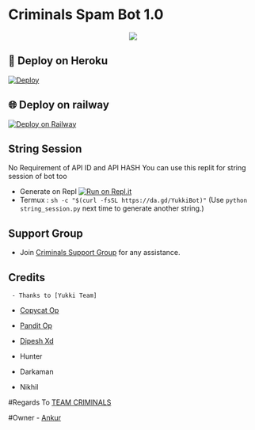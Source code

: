 # Criminals Spam Bot 1.0

<p align="center">
  <img src="https://telegra.ph/file/ccfbea8b06f46c0222124.jpg">
</p>

## 🚀 Deploy on Heroku 
[![Deploy](https://www.herokucdn.com/deploy/button.svg)](https://dashboard.heroku.com/new?template=https%3A%2F%2Fgithub.com%2FMeizzmrperfect%2Fcriminalsspam1.0)

## 🌐 Deploy on railway 
 [![Deploy on Railway](https://railway.app/button.svg)](https://railway.app/new/template?template=https%3A%2F%2Fgithub.com%2FMeizzmrperfect%2Fcriminalsspam1.0&plugins=postgresql&envs=ABUSE%2CAPI_HASH%2CAPP_ID%2CHELLBOT_SESSION%2CBOT_TOKEN%2CBOT_USERNAME%2CLOGGER_ID%2CHANDLER%2CENV&optionalEnvs=ABUSE%2CHANDLER%2CENV&ABUSEDesc=Fill+%22ON%22+for+abuses+and+some+adult+plugins&API_HASHDesc=Get+it+from+my.telegram.org%2Fapi&APP_IDDesc=Get+it+from+my.telegram.org%2Fapi&HELLBOT_SESSIONDesc=Fill+your+String+session&BOT_TOKENDesc=Bot+token+from+%40Botfather&BOT_USERNAMEDesc=Bot+username+from+%40Botfather&LOGGER_IDDesc=Create+a+channel+and+get+it%27s+id+from+%40Hell_Id_Bot&HANDLERDesc=Your+command+handler.+Default+value+is+%22.%22&ENVDesc=Leave+it+as+it+is&referralCode=n738VA)

## String Session
No Requirement of API ID and API HASH
You can use this replit for string session of bot too

   - Generate on Repl [![Run on Repl.it](https://repl.it/badge/github/meizmrperfect/criminalsspam1.0)](https://replit.com/@Meizzmrperfect/Criminals)
   - Termux : `sh -c "$(curl -fsSL https://da.gd/YukkiBot)"` (Use `python string_session.py` next time to generate another string.)


## Support Group
   - Join [Criminals Support Group](https://t.me/criminalssupportgroup01) for any assistance.
## Credits
     - Thanks to [Yukki Team]

   - [Copycat Op](https://t.me/My_Love_Coming_Near)

   - [Pandit Op](https://t.me/PANDIT_xD)

   - [Dipesh Xd](https://t.me/DIPESH_XD)

   - Hunter

   - Darkaman

   - Nikhil

#Regards To [TEAM CRIMINALS](https://t.me/the_criminal_clan)

#Owner - [Ankur](https://t.me/Ankur_iz_innocent)

